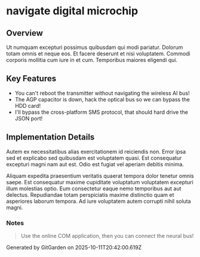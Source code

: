 # navigate digital microchip

## Overview
Ut numquam excepturi possimus quibusdam qui modi pariatur. Dolorum totam omnis et neque eos. Et facere deserunt et nisi voluptatem. Commodi corporis mollitia cum iure in et cum. Temporibus maiores eligendi qui.

## Key Features
- You can't reboot the transmitter without navigating the wireless AI bus!
- The AGP capacitor is down, hack the optical bus so we can bypass the HDD card!
- I'll bypass the cross-platform SMS protocol, that should hard drive the JSON port!

## Implementation Details
Autem ex necessitatibus alias exercitationem id reiciendis non. Error ipsa sed et explicabo sed quibusdam est voluptatem quasi. Est consequatur excepturi magni nam aut est. Odio est fugiat vel aperiam debitis minima.
 Aliquam expedita praesentium veritatis quaerat tempora dolor tenetur omnis saepe. Est consequatur maxime cupiditate voluptatum voluptatem excepturi illum molestias optio. Eum consectetur eaque nemo temporibus aut aut delectus. Repudiandae totam perspiciatis maxime distinctio quam et asperiores laborum tempora. Ad iure voluptatem autem corrupti nihil soluta magni.

### Notes
> Use the online COM application, then you can connect the neural bus!

Generated by GitGarden on 2025-10-11T20:42:00.619Z
